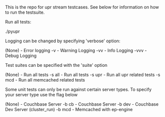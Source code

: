 
This is the repo for upr stream testcases. See below for information on how to
run the testsuite.

Run all tests:

./pyupr

Logging can be changed by specifying 'verbose' option:

(None) - Error logging
 -v    - Warning Logging
 -vv   - Info Logging
 -vvv  - Debug Logging

Test suites can be specified with the 'suite' option

(None)   - Run all tests
 -s all  - Run all tests
 -s upr  - Run all upr related tests
 -s mcd  - Run all memcached related tests

Some unit tests can only be run against certain server types. To specify your
server type use the flag below

(None)   - Couchbase Server
 -b cb   - Couchbase Server
 -b dev  - Couchbase Dev Server (cluster_run)
 -b mcd  - Memcached with ep-engine
